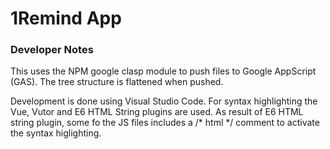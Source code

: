 # 1Remind App

### Developer Notes

This uses the NPM google clasp module to push files to Google AppScript (GAS). The tree structure is flattened when pushed.

Development is done using Visual Studio Code. For syntax highlighting the Vue, Vutor and E6 HTML String plugins are used.
As result of E6 HTML string plugin, some fo the JS files includes a /* html */ comment to activate the syntax higlighting.